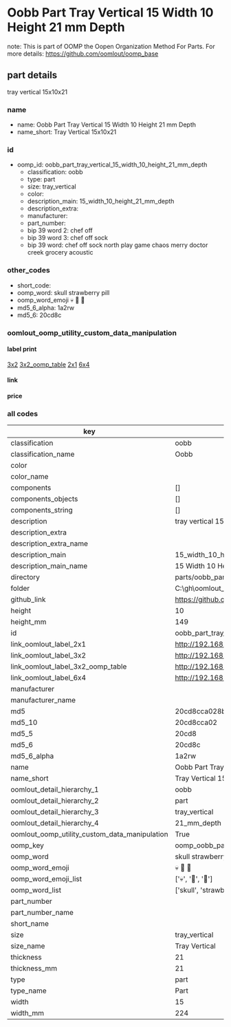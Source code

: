 # Oobb Part Tray Vertical 15 Width 10 Height 21 mm Depth  

note: This is part of OOMP the Oopen Organization Method For Parts. For more details: https://github.com/oomlout/oomp_base

##  part details
  



tray vertical 15x10x21



### name
* name: Oobb Part Tray Vertical 15 Width 10 Height 21 mm Depth
* name_short: Tray Vertical 15x10x21 
### id
* oomp_id: oobb_part_tray_vertical_15_width_10_height_21_mm_depth
  * classification: oobb
  * type: part
  * size: tray_vertical
  * color: 
  * description_main: 15_width_10_height_21_mm_depth
  * description_extra: 
  * manufacturer: 
  * part_number: 
  * bip 39 word 2: chef off
  * bip 39 word 3: chef off sock
  * bip 39 word: chef off sock north play game chaos merry doctor creek grocery acoustic

### other_codes
* short_code: 
* oomp_word: skull strawberry pill
* oomp_word_emoji :skull: :strawberry: :pill:
* md5_6_alpha: 1a2rw
* md5_6: 20cd8c






### oomlout_oomp_utility_custom_data_manipulation
#### label print
[3x2](http://192.168.1.245:1112/?label=oomp%201a2rw)
[3x2_oomp_table](http://192.168.1.108:1112/?label=oomp%201a2rw)
[2x1](http://192.168.1.242:1112/?label=oomp%201a2rw)
[6x4](http://192.168.1.55:1112/?label=oomp%201a2rw)    

#### link

                              

#### price







### all codes 
| key | value |  
| --- | --- |  
| classification | oobb |  
| classification_name | Oobb |  
| color |  |  
| color_name |  |  
| components | [] |  
| components_objects | [] |  
| components_string | [] |  
| description | tray vertical 15x10x21 |  
| description_extra |  |  
| description_extra_name |  |  
| description_main | 15_width_10_height_21_mm_depth |  
| description_main_name | 15 Width 10 Height 21 mm Depth |  
| directory | parts/oobb_part_tray_vertical_15_width_10_height_21_mm_depth |  
| folder | C:\gh\oomlout_oobb_version_4_generated_parts\parts\oobb_part_tray_vertical_15_width_10_height_21_mm_depth |  
| github_link | https://github.com/oomlout/oomlout_oomp_part_src/tree/main/parts/oobb_part_tray_vertical_15_width_10_height_21_mm_depth |  
| height | 10 |  
| height_mm | 149 |  
| id | oobb_part_tray_vertical_15_width_10_height_21_mm_depth |  
| link_oomlout_label_2x1 | http://192.168.1.242:1112/?label=oomp%201a2rw |  
| link_oomlout_label_3x2 | http://192.168.1.245:1112/?label=oomp%201a2rw |  
| link_oomlout_label_3x2_oomp_table | http://192.168.1.108:1112/?label=oomp%201a2rw |  
| link_oomlout_label_6x4 | http://192.168.1.55:1112/?label=oomp%201a2rw |  
| manufacturer |  |  
| manufacturer_name |  |  
| md5 | 20cd8cca028ba4c97cd329659c26513a |  
| md5_10 | 20cd8cca02 |  
| md5_5 | 20cd8 |  
| md5_6 | 20cd8c |  
| md5_6_alpha | 1a2rw |  
| name | Oobb Part Tray Vertical 15 Width 10 Height 21 mm Depth |  
| name_short | Tray Vertical 15x10x21  |  
| oomlout_detail_hierarchy_1 | oobb |  
| oomlout_detail_hierarchy_2 | part |  
| oomlout_detail_hierarchy_3 | tray_vertical |  
| oomlout_detail_hierarchy_4 | 21_mm_depth |  
| oomlout_oomp_utility_custom_data_manipulation | True |  
| oomp_key | oomp_oobb_part_tray_vertical_15_width_10_height_21_mm_depth |  
| oomp_word | skull strawberry pill |  
| oomp_word_emoji | :skull: :strawberry: :pill: |  
| oomp_word_emoji_list | [':skull:', ':strawberry:', ':pill:'] |  
| oomp_word_list | ['skull', 'strawberry', 'pill'] |  
| part_number |  |  
| part_number_name |  |  
| short_name |  |  
| size | tray_vertical |  
| size_name | Tray Vertical |  
| thickness | 21 |  
| thickness_mm | 21 |  
| type | part |  
| type_name | Part |  
| width | 15 |  
| width_mm | 224 |  
